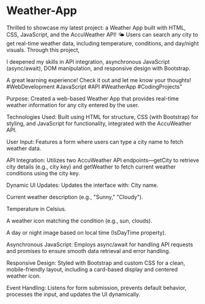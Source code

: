 # Weather-App
Thrilled to showcase my latest project: a Weather App built with HTML, CSS, JavaScript, and the AccuWeather API! 🌤️ Users can search any city to get real-time weather data, including temperature, conditions, and day/night visuals. Through this project,

I deepened my skills in API integration, asynchronous JavaScript (async/await), DOM manipulation, and responsive design with Bootstrap. 

A great learning experience! Check it out and let me know your thoughts! #WebDevelopment #JavaScript #API #WeatherApp #CodingProjects"


Purpose: Created a web-based Weather App that provides real-time weather information for any city entered by the user.

Technologies Used: Built using HTML for structure, CSS (with Bootstrap) for styling, and JavaScript for functionality, integrated with the AccuWeather API.

User Input: Features a form where users can type a city name to fetch weather data.

API Integration: Utilizes two AccuWeather API endpoints—getCity to retrieve city details (e.g., city key) and getWeather to fetch current weather conditions using the city key.

Dynamic UI Updates: Updates the interface with: City name.

Current weather description (e.g., "Sunny," "Cloudy").

Temperature in Celsius.

A weather icon matching the condition (e.g., sun, clouds).

A day or night image based on local time (IsDayTime property).

Asynchronous JavaScript: Employs async/await for handling API requests and promises to ensure smooth data retrieval and error handling.

Responsive Design: Styled with Bootstrap and custom CSS for a clean, mobile-friendly layout, including a card-based display and centered weather icon.

Event Handling: Listens for form submission, prevents default behavior, processes the input, and updates the UI dynamically.
